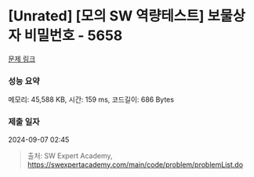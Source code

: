 # [Unrated] [모의 SW 역량테스트] 보물상자 비밀번호 - 5658 

[문제 링크](https://swexpertacademy.com/main/code/problem/problemDetail.do?contestProbId=AWXRUN9KfZ8DFAUo) 

### 성능 요약

메모리: 45,588 KB, 시간: 159 ms, 코드길이: 686 Bytes

### 제출 일자

2024-09-07 02:45



> 출처: SW Expert Academy, https://swexpertacademy.com/main/code/problem/problemList.do